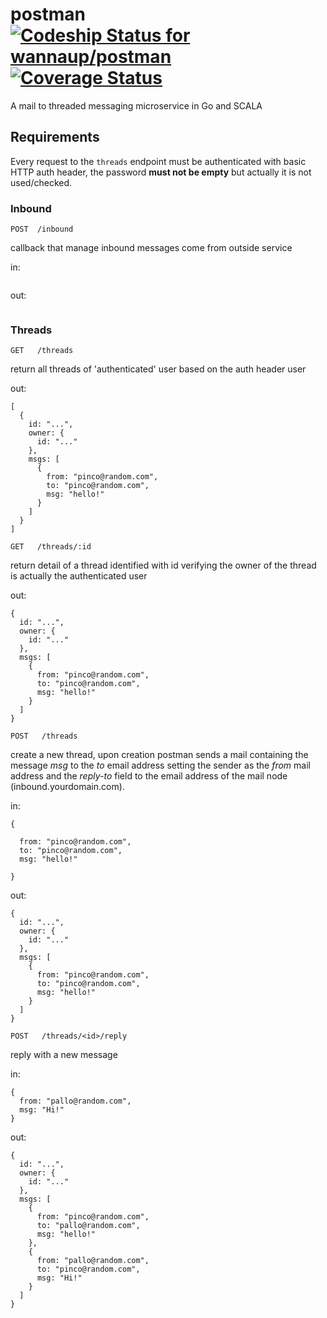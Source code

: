 # postman [ ![Codeship Status for wannaup/postman](https://codeship.com/projects/7b0b4400-b115-0132-8a1c-3a7a9fb44a4e/status?branch=master)](https://codeship.com/projects/69724) [![Coverage Status](https://coveralls.io/repos/wannaup/postman/badge.svg)](https://coveralls.io/r/wannaup/postman)
A mail to threaded messaging microservice in Go and SCALA

## Requirements
Every request to the ```threads``` endpoint must be authenticated with basic HTTP auth header, the password **must not be empty** but actually it is not used/checked.
### Inbound
`POST  /inbound`

callback that manage inbound messages come from outside service

in:
``` 
```
out: 
``` 
```

### Threads
`GET   /threads`

return all threads of 'authenticated' user based on the auth header user

out: 
```
[
  {
    id: "...",
    owner: {
      id: "..."
    },
    msgs: [
      {
        from: "pinco@random.com",
        to: "pinco@random.com",
        msg: "hello!"
      }
    ]
  }
] 
```

`GET   /threads/:id`

return detail of a thread identified with id verifying the owner of the thread is actually the authenticated user

out: 
```  
{
  id: "...",
  owner: {
    id: "..."
  },
  msgs: [
    {
      from: "pinco@random.com",
      to: "pinco@random.com",
      msg: "hello!"
    }
  ]
}
```

`POST   /threads`

create a new thread, upon creation postman sends a mail containing the message *msg* to the *to* email address setting the sender as the *from* mail address and the *reply-to* field to the email address of the mail node (inbound.yourdomain.com).

in:
``` 
{
  
  from: "pinco@random.com",
  to: "pinco@random.com",
  msg: "hello!"
  
}
```
out: 
``` 
{
  id: "...",
  owner: {
    id: "..."
  },
  msgs: [
    {
      from: "pinco@random.com",
      to: "pinco@random.com",
      msg: "hello!"
    }
  ]
}
```

`POST   /threads/<id>/reply`

reply with a new message

in:
``` 
{
  from: "pallo@random.com",
  msg: "Hi!"
}
```
out: 
``` 
{
  id: "...",
  owner: {
    id: "..."
  },
  msgs: [
    {
      from: "pinco@random.com",
      to: "pallo@random.com",
      msg: "hello!"
    },
    {
      from: "pallo@random.com",
      to: "pinco@random.com",
      msg: "Hi!"
    }
  ]
}
```
